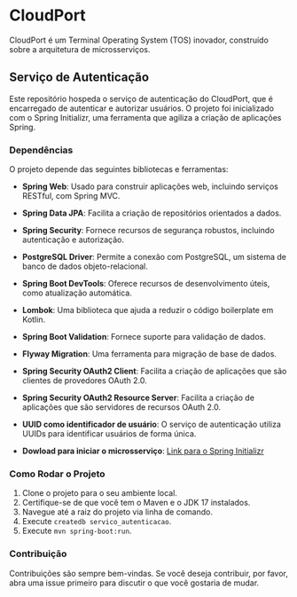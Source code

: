 # CloudPort

CloudPort é um Terminal Operating System (TOS) inovador, construído sobre a arquitetura de microsserviços.

## Serviço de Autenticação

Este repositório hospeda o serviço de autenticação do CloudPort, que é encarregado de autenticar e autorizar usuários. O projeto foi inicializado com o Spring Initializr, uma ferramenta que agiliza a criação de aplicações Spring.

### Dependências

O projeto depende das seguintes bibliotecas e ferramentas:

- **Spring Web**: Usado para construir aplicações web, incluindo serviços RESTful, com Spring MVC.
- **Spring Data JPA**: Facilita a criação de repositórios orientados a dados.
- **Spring Security**: Fornece recursos de segurança robustos, incluindo autenticação e autorização.
- **PostgreSQL Driver**: Permite a conexão com PostgreSQL, um sistema de banco de dados objeto-relacional.
- **Spring Boot DevTools**: Oferece recursos de desenvolvimento úteis, como atualização automática.
- **Lombok**: Uma biblioteca que ajuda a reduzir o código boilerplate em Kotlin.
- **Spring Boot Validation**: Fornece suporte para validação de dados.
- **Flyway Migration**: Uma ferramenta para migração de base de dados.
- **Spring Security OAuth2 Client**: Facilita a criação de aplicações que são clientes de provedores OAuth 2.0.
- **Spring Security OAuth2 Resource Server**: Facilita a criação de aplicações que são servidores de recursos OAuth 2.0.
- **UUID como identificador de usuário**: O serviço de autenticação utiliza UUIDs para identificar usuários de forma única.

- **Dowload para iniciar o microsserviço**:
[Link para o Spring Initializr](https://start.spring.io/#!type=maven-project&language=java&platformVersion=3.1.1&packaging=jar&jvmVersion=11&groupId=br.com.cloudport&artifactId=servico-autenticacao&name=servico-autenticacao&description=Servi%C3%A7o%20respons%C3%A1vel%20pela%20autentica%C3%A7%C3%A3o%20e%20autoriza%C3%A7%C3%A3o%20de%20usu%C3%A1rios%20na%20aplica%C3%A7%C3%A3o%20CloudPort.&packageName=br.com.cloudport.servico-autenticacao&dependencies=web,data-jpa,security,postgresql,devtools,lombok,validation,flyway,oauth2-client,oauth2-resource-server)

### Como Rodar o Projeto

1. Clone o projeto para o seu ambiente local.
2. Certifique-se de que você tem o Maven e o JDK 17 instalados.
3. Navegue até a raiz do projeto via linha de comando.
4. Execute `createdb servico_autenticacao`.
5. Execute `mvn spring-boot:run`.

### Contribuição

Contribuições são sempre bem-vindas. Se você deseja contribuir, por favor, abra uma issue primeiro para discutir o que você gostaria de mudar.

